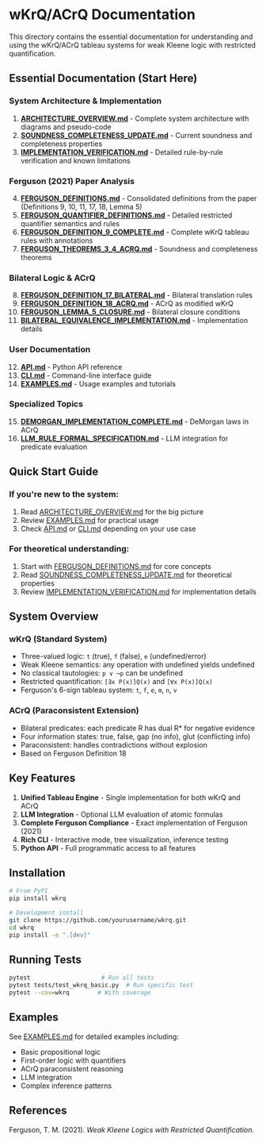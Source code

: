 # wKrQ/ACrQ Documentation

This directory contains the essential documentation for understanding and using the wKrQ/ACrQ tableau systems for weak Kleene logic with restricted quantification.

## Essential Documentation (Start Here)

### System Architecture & Implementation
1. **[ARCHITECTURE_OVERVIEW.md](ARCHITECTURE_OVERVIEW.md)** - Complete system architecture with diagrams and pseudo-code
2. **[SOUNDNESS_COMPLETENESS_UPDATE.md](SOUNDNESS_COMPLETENESS_UPDATE.md)** - Current soundness and completeness properties
3. **[IMPLEMENTATION_VERIFICATION.md](IMPLEMENTATION_VERIFICATION.md)** - Detailed rule-by-rule verification and known limitations

### Ferguson (2021) Paper Analysis
4. **[FERGUSON_DEFINITIONS.md](FERGUSON_DEFINITIONS.md)** - Consolidated definitions from the paper (Definitions 9, 10, 11, 17, 18, Lemma 5)
5. **[FERGUSON_QUANTIFIER_DEFINITIONS.md](FERGUSON_QUANTIFIER_DEFINITIONS.md)** - Detailed restricted quantifier semantics and rules
6. **[FERGUSON_DEFINITION_9_COMPLETE.md](FERGUSON_DEFINITION_9_COMPLETE.md)** - Complete wKrQ tableau rules with annotations
7. **[FERGUSON_THEOREMS_3_4_ACRQ.md](FERGUSON_THEOREMS_3_4_ACRQ.md)** - Soundness and completeness theorems

### Bilateral Logic & ACrQ
8. **[FERGUSON_DEFINITION_17_BILATERAL.md](FERGUSON_DEFINITION_17_BILATERAL.md)** - Bilateral translation rules
9. **[FERGUSON_DEFINITION_18_ACRQ.md](FERGUSON_DEFINITION_18_ACRQ.md)** - ACrQ as modified wKrQ
10. **[FERGUSON_LEMMA_5_CLOSURE.md](FERGUSON_LEMMA_5_CLOSURE.md)** - Bilateral closure conditions
11. **[BILATERAL_EQUIVALENCE_IMPLEMENTATION.md](BILATERAL_EQUIVALENCE_IMPLEMENTATION.md)** - Implementation details

### User Documentation
12. **[API.md](API.md)** - Python API reference
13. **[CLI.md](CLI.md)** - Command-line interface guide
14. **[EXAMPLES.md](EXAMPLES.md)** - Usage examples and tutorials

### Specialized Topics
15. **[DEMORGAN_IMPLEMENTATION_COMPLETE.md](DEMORGAN_IMPLEMENTATION_COMPLETE.md)** - DeMorgan laws in ACrQ
16. **[LLM_RULE_FORMAL_SPECIFICATION.md](LLM_RULE_FORMAL_SPECIFICATION.md)** - LLM integration for predicate evaluation

## Quick Start Guide

### If you're new to the system:
1. Read [ARCHITECTURE_OVERVIEW.md](ARCHITECTURE_OVERVIEW.md) for the big picture
2. Review [EXAMPLES.md](EXAMPLES.md) for practical usage
3. Check [API.md](API.md) or [CLI.md](CLI.md) depending on your use case

### For theoretical understanding:
1. Start with [FERGUSON_DEFINITIONS.md](FERGUSON_DEFINITIONS.md) for core concepts
2. Read [SOUNDNESS_COMPLETENESS_UPDATE.md](SOUNDNESS_COMPLETENESS_UPDATE.md) for theoretical properties
3. Review [IMPLEMENTATION_VERIFICATION.md](IMPLEMENTATION_VERIFICATION.md) for implementation details

## System Overview

### wKrQ (Standard System)
- Three-valued logic: `t` (true), `f` (false), `e` (undefined/error)
- Weak Kleene semantics: any operation with undefined yields undefined
- No classical tautologies: `p ∨ ¬p` can be undefined
- Restricted quantification: `[∃x P(x)]Q(x)` and `[∀x P(x)]Q(x)`
- Ferguson's 6-sign tableau system: `t`, `f`, `e`, `m`, `n`, `v`

### ACrQ (Paraconsistent Extension)
- Bilateral predicates: each predicate R has dual R* for negative evidence
- Four information states: true, false, gap (no info), glut (conflicting info)
- Paraconsistent: handles contradictions without explosion
- Based on Ferguson Definition 18

## Key Features

1. **Unified Tableau Engine** - Single implementation for both wKrQ and ACrQ
2. **LLM Integration** - Optional LLM evaluation of atomic formulas
3. **Complete Ferguson Compliance** - Exact implementation of Ferguson (2021)
4. **Rich CLI** - Interactive mode, tree visualization, inference testing
5. **Python API** - Full programmatic access to all features

## Installation

```bash
# From PyPI
pip install wkrq

# Development install
git clone https://github.com/yourusername/wkrq.git
cd wkrq
pip install -e ".[dev]"
```

## Running Tests

```bash
pytest                    # Run all tests
pytest tests/test_wkrq_basic.py  # Run specific test
pytest --cov=wkrq        # With coverage
```

## Examples

See [EXAMPLES.md](EXAMPLES.md) for detailed examples including:
- Basic propositional logic
- First-order logic with quantifiers
- ACrQ paraconsistent reasoning
- LLM integration
- Complex inference patterns

## References

Ferguson, T. M. (2021). *Weak Kleene Logics with Restricted Quantification*.
